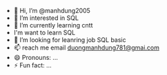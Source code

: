 - 👋 Hi, I’m @manhdung2005
- 👀 I’m interested in  SQL
- 🌱 I’m currently learning cntt
- I'm want to learn SQL 
- 💞️ I’m looking for leanring job SQL basic
- 📫 reach me email duongmanhdung781@gmai.com
- 😄 Pronouns: ...
- ⚡ Fun fact: ...

<!---
manhdung2005/manhdung2005 is a ✨ special ✨ repository because its `README.md` (this file) appears on your GitHub profile.
You can click the Preview link to take a look at your changes.
--->
